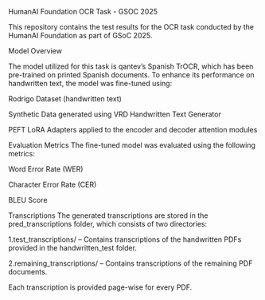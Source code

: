 HumanAI Foundation OCR Task - GSOC 2025

This repository contains the test results for the OCR task conducted by the HumanAI Foundation as part of GSoC 2025.

Model Overview

The model utilized for this task is qantev’s Spanish TrOCR, which has been pre-trained on printed Spanish documents. To enhance its performance on handwritten text, the model was fine-tuned using:

Rodrigo Dataset (handwritten text)

Synthetic Data generated using VRD Handwritten Text Generator

PEFT LoRA Adapters applied to the encoder and decoder attention modules

Evaluation Metrics
The fine-tuned model was evaluated using the following metrics:

Word Error Rate (WER)

Character Error Rate (CER)

BLEU Score

Transcriptions
The generated transcriptions are stored in the pred_transcriptions folder, which consists of two directories:

1.test_transcriptions/ – Contains transcriptions of the handwritten PDFs provided in the handwritten_test folder.

2.remaining_transcriptions/ – Contains transcriptions of the remaining PDF documents.

Each transcription is provided page-wise for every PDF.
